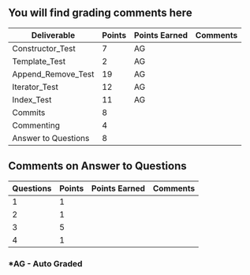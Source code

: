## You will find grading comments here 

| Deliverable        | Points | Points Earned | Comments
| ------------------ | ------ | ------------- | ------------------------
| Constructor_Test   |  7     |      AG       |
| Template_Test      |  2     |      AG       |
| Append_Remove_Test |  19    |      AG       |
| Iterator_Test      |  12    |      AG       |
| Index_Test         |  11    |      AG       |
| Commits            |  8     |               |
| Commenting         |  4     |               |
| Answer to Questions|  8     |               |



## Comments on Answer to Questions

| Questions | Points | Points Earned | Comments
| --------- | ------ | ------------- | -----------------------
|     1     |   1    |               | 
|     2     |   1    |               |
|     3     |   5    |               |
|     4     |   1    |               |



### *AG - Auto Graded



